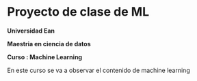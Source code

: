 # Proyecto de clase de ML

**Universidad Ean**

**Maestria en ciencia de datos**

**Curso : Machine Learning**

En este curso se va a observar el contenido de machine learning